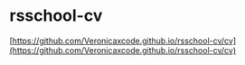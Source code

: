 # rsschool-cv
[https://github.com/Veronicaxcode.github.io/rsschool-cv/cv](https://github.com/Veronicaxcode.github.io/rsschool-cv/cv)
